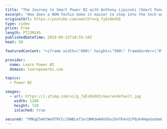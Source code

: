 ```yaml
---
title: "The Journey to Smart Power BI with Anthony Lipinski (Smart Panda BI)"
excerpt: "How does a NON-Techie make it easier to step into the tech world of Power BI. Watch to find out!   👉Connect with Anthony (Website): http://SmartPandaBI.com  👉Connect with Anthony (LinkedIn): https://www.linkedin.com/in/anthonylipinski/  ================================ 👉 FREE Power BI Step-by-Step"
originalUrl: https://youtube.com/watch?v=g_7yEsOm3UI
type: video
price: Free
length: PT23M14S
publishedDateTime: 2019-09-22T10:55:10Z
heat: 50

featuredContent: "<iframe width=\"800\" height=\"500\" frameborder=\"0\" src=\"https://www.youtube.com/embed/g_7yEsOm3UI\" allow=\"accelerometer; autoplay; encrypted-media; gyroscope; picture-in-picture\" allowfullscreen></iframe>"

provider:
  name: Learn Power BI
  domain: learnpowerbi.com

topics:
  - Power BI

images:
  - url: https://i.ytimg.com/vi/g_7yEsOm3UI/maxresdefault.jpg
    width: 1280
    height: 720
    isCached: true

secured: "VMKqE5mKtWeOTRYIcJOWBLmf2wlUWKdwW4UdGx2OnTK4vUiP0yk4HqeGodamOeoTFLYlYJOMQhawEwYf52+21ejzAJ828a4pM59bPn+3y1wYFKAOKebGP+Y5onXyt6Usss2B5KRkYp4eZhoA7Jq/yed+FYGgi9DwDnqdji3SywScqEAoYtID3k5AafnUm+v+wHf7fz0+PFLXccvizshw+X1v7/TRIKMbMpmWrJGFX0wc1PwiHA+79Z4QIsVV5tbVHSrXR1mDju7+UGPhhUjSIy9YcGbH9aOxqv7LQEmsIOCuoe4H/riyXJObx+SX0h0GGibji8vSK2qv2iDtLRi3Tx2ganFdp17DQCfma6Mr5r16w1R5de6Os/ihSVrvn3b8shvcP7CbJh4BSA3Twl5SvO4UvhiitqcT5rs8MqbLqP8=;GxJjuWBsVez/LSe/w/liMw=="
---
```


